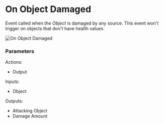# On Object Damaged



Event called when the _Object_ is damaged by any source. This event won't trigger on objects that don't have health values.

![On Object Damaged](../../.gitbook/assets/images/scripting/events/onobjectdamaged.png)

### Parameters

Actions:

- Output

Inputs:

- Object

Outputs:

- Attacking Object
- Damage Amount
